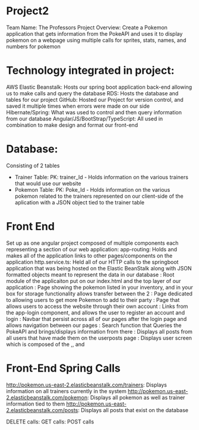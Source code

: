 # Project2
Team Name: The Professors
Project Overview: Create a Pokemon application that gets information from the PokeAPI and uses it to display pokemon on a webpage using multiple calls for sprites, stats, names, and numbers for pokemon

# Technology integrated in project:
AWS Elastic Beanstalk: Hosts our spring boot application back-end allowing us to make calls and query the database
RDS: Hosts the database and tables for our project 
GitHub: Hosted our Project for version control, and saved it multiple times when errors were made on our side
Hibernate/Spring: What was used to control and then query information from our database
Angular/JS/BootStrap/TypeScript: All used in combination to make design and format our front-end

# Database:
Consisting of 2 tables

- Trainer Table: PK: trainer_Id - Holds information on the various trainers that would use our website
- Pokemon Table: PK: Poke_Id - Holds information on the various pokemon related to the trainers represented on our client-side of the aplication with a JSON object tied to the trainer table

# Front End
Set up as one angular project composed of multiple components each representing a section of our web application:
app-routing: Holds and makes all of the application links to other pages/components on the application
http.service.ts: Held all of our HTTP calls to the springboot application that was being hosted on the Elastic BeanStalk along with JSON formatted objects meant to represent the data in our database
<app-root>: Root module of the applicaiton put on our index.html and the top layer of our application
<app-boxes>: Page showing the pokemon listed in your inventory, and in your box for storage functionality allows transfer between the 2
<app-catch>: Page dedicated to allowing users to get more Pokemon to add to their party 
<app-login>: Page that allows users to access the website through their own account
<app-register>: Links from the app-login component, and allows the user to register an account and login
<app-navbar>: Navbar that persist across all of our pages after the login page and allows navigation between our pages
<app-pokemon>: Search function that Queries the PokeAPI and brings/displays information from there
<app-post>: Displays all posts from all users that have made them on the userposts page
<app-userscreen>: Displays user screen which is composed of the <app-userposts>,<app-profile>, and <app-pokemon>

# Front-End Spring Calls
http://pokemon.us-east-2.elasticbeanstalk.com/trainers: Displays information on all trainers currently in the system
http://pokemon.us-east-2.elasticbeanstalk.com/pokemon: Displays all pokemon as well as trainer information tied to them
http://pokemon.us-east-2.elasticbeanstalk.com/posts: Displays all posts that exist on the database

DELETE calls:
GET calls:
POST calls
